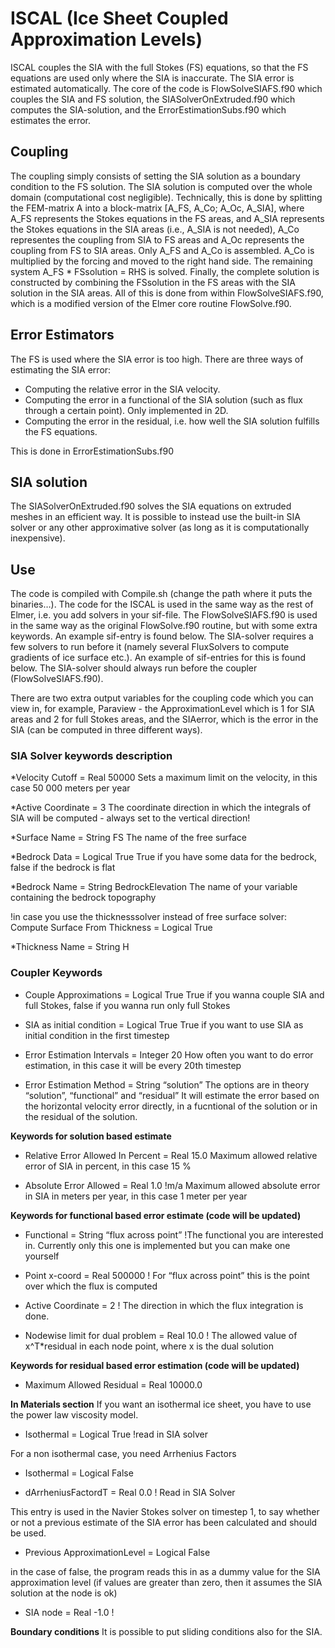 # ISCAL (Ice Sheet Coupled Approximation Levels)
ISCAL couples the SIA with the full Stokes (FS) equations, so that the FS equations are used only where the SIA is inaccurate. The SIA error is estimated automatically. The core of the code is FlowSolveSIAFS.f90 which couples the SIA and FS solution, the SIASolverOnExtruded.f90 which computes the SIA-solution, and the ErrorEstimationSubs.f90 which estimates the error.

## Coupling
The coupling simply consists of setting the SIA solution as a boundary condition to the FS solution. The SIA solution is computed over the whole domain (computational cost negligible). Technically, this is done by splitting the FEM-matrix A into a block-matrix [A_FS, A_Co; A_Oc, A_SIA], where A_FS represents the Stokes equations in the FS areas, and A_SIA represents the Stokes equations in the SIA areas (i.e., A_SIA is not needed), A_Co representes the coupling from SIA to FS areas and A_Oc represents the coupling from FS to SIA areas. Only A_FS and A_Co is assembled. A_Co is multiplied by the forcing and moved to the right hand side. The remaining system A_FS * FSsolution = RHS is solved. Finally, the complete solution is constructed by combining the FSsolution in the FS areas with the SIA solution in the SIA areas. All of this is done from within FlowSolveSIAFS.f90, which is a modified version of the Elmer core routine FlowSolve.f90.

## Error Estimators
The FS is used where the SIA error is too high. There are three ways of estimating the SIA error:
- Computing the relative error in the SIA velocity.
- Computing the error in a functional of the SIA solution (such as flux through a certain point). Only implemented in 2D.
- Computing the error in the residual, i.e. how well the SIA solution fulfills the FS equations.

This is done in ErrorEstimationSubs.f90

## SIA solution
The SIASolverOnExtruded.f90 solves the SIA equations on extruded meshes in an efficient way. It is possible to instead use the built-in SIA solver or any other approximative solver (as long as it is computationally inexpensive).

## Use
The code is compiled with Compile.sh (change the path where it puts the binaries…). The code for the ISCAL is used in the same way as the rest of Elmer, i.e. you add solvers in your sif-file. The FlowSolveSIAFS.f90 is used in the same way as the original FlowSolve.f90 routine, but with some extra keywords. An example sif-entry is found below. The SIA-solver requires a few solvers to run before it (namely several FluxSolvers to compute gradients of ice surface etc.). An example of sif-entries for this is found below. The SIA-solver should always run before the coupler (FlowSolveSIAFS.f90).

There are two extra output variables for the coupling code which you can view in, for example, Paraview - the ApproximationLevel which is 1 for SIA areas and 2 for full Stokes areas, and the SIAerror, which is the error in the SIA (can be computed in three different ways).

### SIA Solver keywords description
*Velocity Cutoff = Real 50000 Sets a maximum limit on the velocity, in this case 50 000 meters per year

*Active Coordinate = 3 The coordinate direction in which the integrals of SIA will be computed - always set to the vertical direction!

*Surface Name = String FS The name of the free surface

*Bedrock Data = Logical True True if you have some data for the bedrock, false if the bedrock is flat

*Bedrock Name = String BedrockElevation The name of your variable containing the bedrock topography

!in case you use the thicknesssolver instead of free surface solver: Compute Surface From Thickness = Logical True

*Thickness Name = String H

### Coupler Keywords
- Couple Approximations = Logical True True if you wanna couple SIA and full Stokes, false if you wanna run only full Stokes

- SIA as initial condition = Logical True True if you want to use SIA as initial condition in the first timestep

- Error Estimation Intervals = Integer 20 How often you want to do error estimation, in this case it will be every 20th timestep

- Error Estimation Method = String “solution” The options are in theory “solution”, “functional” and “residual” It will estimate the error based on the horizontal velocity error directly, in a fucntional of the solution or in the residual of the solution.

**Keywords for solution based estimate**
- Relative Error Allowed In Percent = Real 15.0 Maximum allowed relative error of SIA in percent, in this case 15 %

- Absolute Error Allowed = Real 1.0 !m/a Maximum allowed absolute error in SIA in meters per year, in this case 1 meter per year

**Keywords for functional based error estimate (code will be updated)**
- Functional = String “flux across point” !The functional you are interested in. Currently only this one is implemented but you can make one yourself

- Point x-coord = Real 500000 ! For “flux across point” this is the point over which the flux is computed

- Active Coordinate = 2 ! The direction in which the flux integration is done.

- Nodewise limit for dual problem = Real 10.0 ! The allowed value of x^T*residual in each node point, where x is the dual solution

**Keywords for residual based error estimation (code will be updated)**
- Maximum Allowed Residual = Real 10000.0

**In Materials section**
If you want an isothermal ice sheet, you have to use the power law viscosity model.

- Isothermal = Logical True !read in SIA solver

For a non isothermal case, you need Arrhenius Factors

- Isothermal = Logical False

- dArrheniusFactordT = Real 0.0 ! Read in SIA Solver

This entry is used in the Navier Stokes solver on timestep 1, to say whether or not a previous estimate of the SIA error has been calculated and should be used.

- Previous ApproximationLevel = Logical False

in the case of false, the program reads this in as a dummy value for the SIA approximation level (if values are greater than zero, then it assumes the SIA solution at the node is ok)

- SIA node = Real -1.0 !

**Boundary conditions**
It is possible to put sliding conditions also for the SIA.
